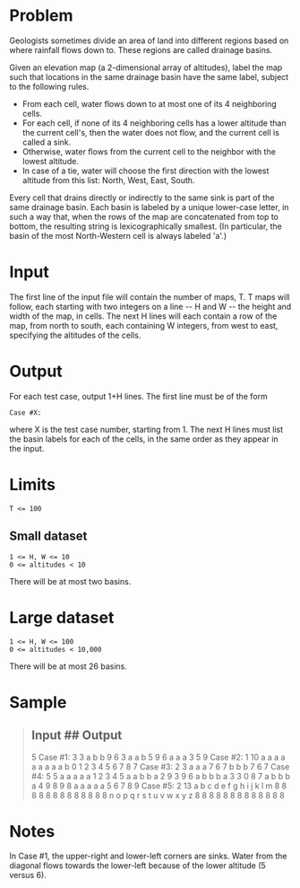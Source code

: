 # Problem

Geologists sometimes divide an area of land into different regions based on
where rainfall flows down to. These regions are called drainage basins.

Given an elevation map (a 2-dimensional array of altitudes), label the map such
that locations in the same drainage basin have the same label, subject to the
following rules.

* From each cell, water flows down to at most one of its 4 neighboring cells.
* For each cell, if none of its 4 neighboring cells has a lower altitude than
  the current cell's, then the water does not flow, and the current cell is
  called a sink.
* Otherwise, water flows from the current cell to the neighbor with the lowest
  altitude.
* In case of a tie, water will choose the first direction with the lowest
  altitude from this list: North, West, East, South.

Every cell that drains directly or indirectly to the same sink is part of the
same drainage basin. Each basin is labeled by a unique lower-case letter, in
such a way that, when the rows of the map are concatenated from top to bottom,
the resulting string is lexicographically smallest. (In particular, the basin
of the most North-Western cell is always labeled 'a'.)

# Input

The first line of the input file will contain the number of maps, T. T maps
will follow, each starting with two integers on a line -- H and W -- the height
and width of the map, in cells. The next H lines will each contain a row of the
map, from north to south, each containing W integers, from west to east,
specifying the altitudes of the cells.

# Output

For each test case, output 1+H lines. The first line must be of the form

    Case #X:

where X is the test case number, starting from 1. The next H lines must list
the basin labels for each of the cells, in the same order as they appear in the
input.

# Limits

    T <= 100

## Small dataset

    1 <= H, W <= 10
    0 <= altitudes < 10

There will be at most two basins.

# Large dataset

    1 <= H, W <= 100
    0 <= altitudes < 10,000

There will be at most 26 basins.

# Sample

>    ## Input                   ## Output
>    5                          Case #1:
>    3 3                        a b b
>    9 6 3                      a a b
>    5 9 6                      a a a
>    3 5 9                      Case #2:
>    1 10                       a a a a a a a a a b
>    0 1 2 3 4 5 6 7 8 7        Case #3:
>    2 3                        a a a
>    7 6 7                      b b b
>    7 6 7                      Case #4:
>    5 5                        a a a a a
>    1 2 3 4 5                  a a b b a
>    2 9 3 9 6                  a b b b a
>    3 3 0 8 7                  a b b b a
>    4 9 8 9 8                  a a a a a
>    5 6 7 8 9                  Case #5:
>    2 13                       a b c d e f g h i j k l m
>    8 8 8 8 8 8 8 8 8 8 8 8 8  n o p q r s t u v w x y z
>    8 8 8 8 8 8 8 8 8 8 8 8 8

# Notes

In Case #1, the upper-right and lower-left corners are sinks. Water from the
diagonal flows towards the lower-left because of the lower altitude (5 versus
6).
